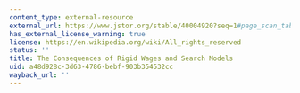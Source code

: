 ```yaml
---
content_type: external-resource
external_url: https://www.jstor.org/stable/40004920?seq=1#page_scan_tab_contents
has_external_license_warning: true
license: https://en.wikipedia.org/wiki/All_rights_reserved
status: ''
title: The Consequences of Rigid Wages and Search Models
uid: a48d928c-3d63-4786-bebf-903b354532cc
wayback_url: ''
---
```

